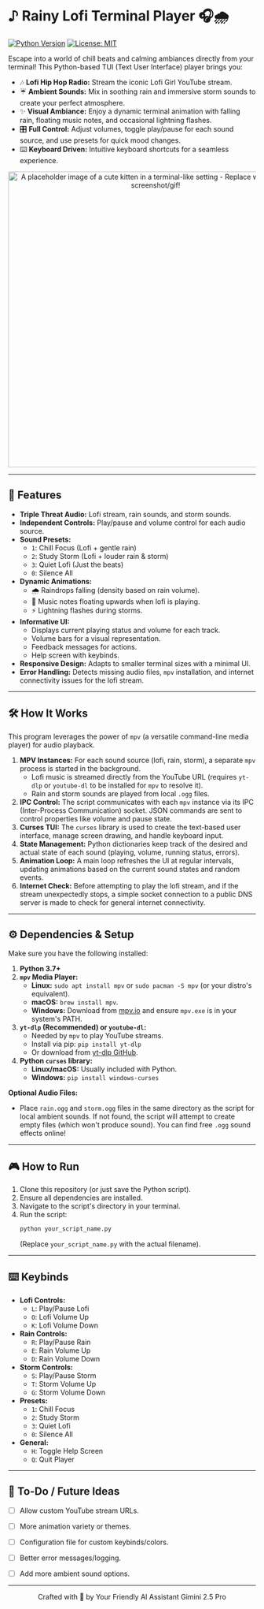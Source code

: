 # ♪ Rainy Lofi Terminal Player 🎧🌧️

[![Python Version](https://img.shields.io/badge/python-3.7+-blue.svg)](https://www.python.org/)
[![License: MIT](https://img.shields.io/badge/License-MIT-yellow.svg)](https://opensource.org/licenses/MIT)

Escape into a world of chill beats and calming ambiances directly from your terminal! This Python-based TUI (Text User Interface) player brings you:

*   🎶 **Lofi Hip Hop Radio:** Stream the iconic Lofi Girl YouTube stream.
*   ☔ **Ambient Sounds:** Mix in soothing rain and immersive storm sounds to create your perfect atmosphere.
*   ✨ **Visual Ambiance:** Enjoy a dynamic terminal animation with falling rain, floating music notes, and occasional lightning flashes.
*   🎛️ **Full Control:** Adjust volumes, toggle play/pause for each sound source, and use presets for quick mood changes.
*   ⌨️ **Keyboard Driven:** Intuitive keyboard shortcuts for a seamless experience.

<p align="center">
  <img src="https://github.com/user-attachments/assets/12416a52-19a8-4d40-8dac-07ddf7c5b95d" alt="A placeholder image of a cute kitten in a terminal-like setting - Replace with an actual screenshot/gif!" width="600"/>
  <br/>
</p>


---

## 🚀 Features

*   **Triple Threat Audio:** Lofi stream, rain sounds, and storm sounds.
*   **Independent Controls:** Play/pause and volume control for each audio source.
*   **Sound Presets:**
    *   `1`: Chill Focus (Lofi + gentle rain)
    *   `2`: Study Storm (Lofi + louder rain & storm)
    *   `3`: Quiet Lofi (Just the beats)
    *   `0`: Silence All
*   **Dynamic Animations:**
    *   🌧️ Raindrops falling (density based on rain volume).
    *   🎵 Music notes floating upwards when lofi is playing.
    *   ⚡ Lightning flashes during storms.
*   **Informative UI:**
    *   Displays current playing status and volume for each track.
    *   Volume bars for a visual representation.
    *   Feedback messages for actions.
    *   Help screen with keybinds.
*   **Responsive Design:** Adapts to smaller terminal sizes with a minimal UI.
*   **Error Handling:** Detects missing audio files, `mpv` installation, and internet connectivity issues for the lofi stream.

---

## 🛠️ How It Works

This program leverages the power of `mpv` (a versatile command-line media player) for audio playback.

1.  **MPV Instances:** For each sound source (lofi, rain, storm), a separate `mpv` process is started in the background.
    *   Lofi music is streamed directly from the YouTube URL (requires `yt-dlp` or `youtube-dl` to be installed for `mpv` to resolve it).
    *   Rain and storm sounds are played from local `.ogg` files.
2.  **IPC Control:** The script communicates with each `mpv` instance via its IPC (Inter-Process Communication) socket. JSON commands are sent to control properties like volume and pause state.
3.  **Curses TUI:** The `curses` library is used to create the text-based user interface, manage screen drawing, and handle keyboard input.
4.  **State Management:** Python dictionaries keep track of the desired and actual state of each sound (playing, volume, running status, errors).
5.  **Animation Loop:** A main loop refreshes the UI at regular intervals, updating animations based on the current sound states and random events.
6.  **Internet Check:** Before attempting to play the lofi stream, and if the stream unexpectedly stops, a simple socket connection to a public DNS server is made to check for general internet connectivity.

---

## ⚙️ Dependencies & Setup

Make sure you have the following installed:

1.  **Python 3.7+**
2.  **`mpv` Media Player:**
    *   **Linux:** `sudo apt install mpv` or `sudo pacman -S mpv` (or your distro's equivalent).
    *   **macOS:** `brew install mpv`.
    *   **Windows:** Download from [mpv.io](https://mpv.io/installation/) and ensure `mpv.exe` is in your system's PATH.
3.  **`yt-dlp` (Recommended) or `youtube-dl`:**
    *   Needed by `mpv` to play YouTube streams.
    *   Install via pip: `pip install yt-dlp`
    *   Or download from [yt-dlp GitHub](https://github.com/yt-dlp/yt-dlp#installation).
4.  **Python `curses` library:**
    *   **Linux/macOS:** Usually included with Python.
    *   **Windows:** `pip install windows-curses`

**Optional Audio Files:**

*   Place `rain.ogg` and `storm.ogg` files in the same directory as the script for local ambient sounds. If not found, the script will attempt to create empty files (which won't produce sound). You can find free `.ogg` sound effects online!

---

## 🎮 How to Run

1.  Clone this repository (or just save the Python script).
2.  Ensure all dependencies are installed.
3.  Navigate to the script's directory in your terminal.
4.  Run the script:
    ```bash
    python your_script_name.py
    ```
    (Replace `your_script_name.py` with the actual filename).

---

## ⌨️ Keybinds

*   **Lofi Controls:**
    *   `L`: Play/Pause Lofi
    *   `O`: Lofi Volume Up
    *   `K`: Lofi Volume Down
*   **Rain Controls:**
    *   `R`: Play/Pause Rain
    *   `E`: Rain Volume Up
    *   `D`: Rain Volume Down
*   **Storm Controls:**
    *   `S`: Play/Pause Storm
    *   `T`: Storm Volume Up
    *   `G`: Storm Volume Down
*   **Presets:**
    *   `1`: Chill Focus
    *   `2`: Study Storm
    *   `3`: Quiet Lofi
    *   `0`: Silence All
*   **General:**
    *   `H`: Toggle Help Screen
    *   `Q`: Quit Player

---

## 📝 To-Do / Future Ideas

*   [ ] Allow custom YouTube stream URLs.
*   [ ] More animation variety or themes.
*   [ ] Configuration file for custom keybinds/colors.
*   [ ] Better error messages/logging.
*   [ ] Add more ambient sound options.



---

<p align="center">
  Crafted with 💜 by Your Friendly AI Assistant Gimini 2.5 Pro
</p>
